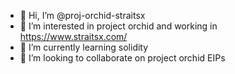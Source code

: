 - 👋 Hi, I’m @proj-orchid-straitsx
- 👀 I’m interested in project orchid and working in https://www.straitsx.com/
- 🌱 I’m currently learning solidity
- 💞️ I’m looking to collaborate on project orchid EIPs


<!---
proj-orchid-straitsx/proj-orchid-straitsx is a ✨ special ✨ repository because its `README.md` (this file) appears on your GitHub profile.
You can click the Preview link to take a look at your changes.
--->
